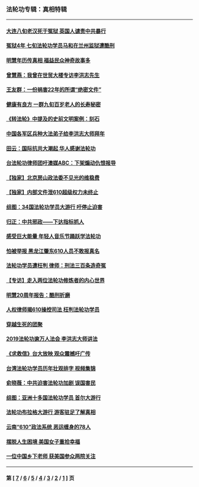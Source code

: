 ### 法轮功专辑：真相特辑
---
#### [大连八旬老汉死于冤狱 英国人谴责中共暴行](../../pages/nf4389/n13480118.md?01110430) 
#### [冤狱4年 七旬法轮功学员马和在兰州监狱遭酷刑](../../pages/nf4389/n13304688.md?01110430) 
#### [明慧年历传真相 福益民众神奇故事多](../../pages/nf4389/n13294545.md?01110430) 
#### [曾慧燕：我曾在世贸大楼专访李洪志先生](../../pages/nf4389/n12898729.md?01110430) 
#### [王友群：一份祸害22年的所谓“绝密文件”](../../pages/nf4389/n12871750.md?01110430) 
#### [健康有良方 一群九旬百岁老人的长寿秘密](../../pages/nf4389/n12847475.md?01110430) 
#### [《转法轮》中提及的史前文明案例：刻石](../../pages/nf4389/n12758577.md?01110430) 
#### [中国各军区兵种大法弟子给李洪志大师拜年](../../pages/nf4389/n12750047.md?01110430) 
#### [田云：国际抗共大潮起 华人感谢法轮功](../../pages/nf4389/n12357708.md?01110430) 
#### [台法轮功律师团吁澳媒ABC：下架煽动仇恨报导](../../pages/nf4389/n12279917.md?01110430) 
#### [【独家】北京房山政法委不见光的维稳费](../../pages/nf4389/n12031979.md?01110430) 
#### [【独家】内部文件泄610超级权力未终止](../../pages/nf4389/n12023895.md?01110430) 
#### [组图：34国法轮功学员大游行 吁停止迫害](../../pages/nf4389/n11492658.md?01110430) 
#### [归正：中共邪政——下达指标抓人](../../pages/nf4389/n11474770.md?01110430) 
#### [感受巨大能量 年轻人音乐节踊跃学法轮功](../../pages/nf4389/n11441981.md?01110430) 
#### [怕被举报 黑龙江肇东610人员不敢报真名](../../pages/nf4389/n11436499.md?01110430) 
#### [法轮功学员遭枉判 律师：刑法三百条造奇冤](../../pages/nf4389/n11433943.md?01110430) 
#### [【专访】走入两位法轮功修炼者的内心世界](../../pages/nf4389/n11415623.md?01110430) 
#### [明慧20周年报告：酷刑折磨](../../pages/nf4389/n11387954.md?01110430) 
#### [人权律师揭610操控司法 枉判法轮功学员](../../pages/nf4389/n11313370.md?01110430) 
#### [穿越生死的团聚](../../pages/nf4389/n11258922.md?01110430) 
#### [2019法轮功逾万人法会 李洪志大师讲法](../../pages/nf4389/n11265303.md?01110430) 
#### [《求救信》台大放映 观众震撼吁广传](../../pages/nf4389/n10922251.md?01110430) 
#### [台湾法轮功学员历年壮观排字 视频集锦](../../pages/nf4389/n10878789.md?01110430) 
#### [俞晓薇：中共迫害法轮功加剧 误国害民](../../pages/nf4389/n10859260.md?01110430) 
#### [组图：亚洲十多国法轮功学员 首尔大游行](../../pages/nf4389/n10781149.md?01110430) 
#### [法轮功布拉格大游行 游客驻足了解真相](../../pages/nf4389/n10749360.md?01110430) 
#### [云南“610”政法系统 恶运缠身的78人](../../pages/nf4389/n10747534.md?01110430) 
#### [摆脱人生困境 美国女子重拾幸福](../../pages/nf4389/n10688678.md?01110430) 
#### [一位中国乡下老师 获美国参众两院关注](../../pages/nf4389/n10683927.md?01110430) 

---
#### 第 [ [7](./7.md?01110430) / [6](./6.md?01110430) / [5](./5.md?01110430) / [4](./4.md?01110430) / [3](./3.md?01110430) / [2](./2.md?01110430) / [1](./1.md?01110430) ] 页
